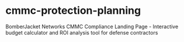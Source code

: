 # cmmc-protection-planning
BomberJacket Networks CMMC Compliance Landing Page - Interactive budget calculator and ROI analysis tool for defense contractors
